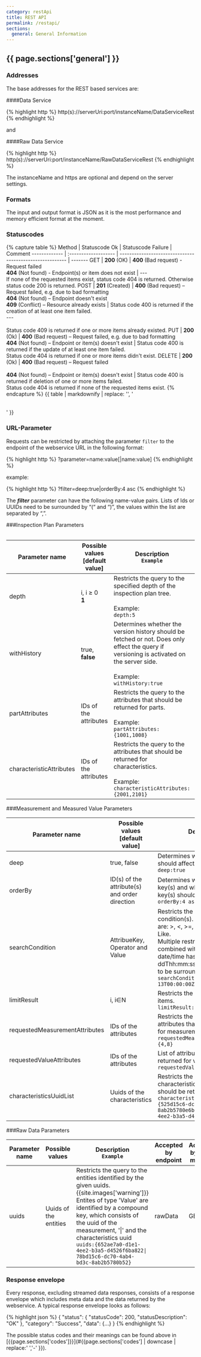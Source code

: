 ```yaml
---
category: restApi
title: REST API
permalink: /restapi/
sections:
  general: General Information
---
```


## {{ page.sections['general'] }}

### Addresses

The base addresses for the REST based services are:

####Data Service

{% highlight http %}
http(s)://serverUri:port/instanceName/DataServiceRest
{% endhighlight %}

and

####Raw Data Service

{% highlight http %}
http(s)://serverUri:port/instanceName/RawDataServiceRest
{% endhighlight %}

The instanceName and https are optional and depend on the server settings.

### Formats

The input and output format is JSON as it is the most performance and memory efficient format at the moment.

### Statuscodes

{% capture table %}
Method        | Statuscode Ok        | Statuscode Failure                                       | Comment
------------- | :------------------- | -------------------------------------------------------- | -------
GET           | **200** (OK)         | **400** (Bad request) - Request failed <br> **404** (Not found) - Endpoint(s) or item does not exist | --- <br> If none of the requested items exist, status code 404 is returned. Otherwise status code 200 is returned.
POST           | **201** (Created)    | **400** (Bad request) – Request failed, e.g. due to bad formatting <br> **404** (Not found) – Endpoint doesn't exist <br> **409** (Conflict) – Resource already exists | Status code 400 is returned if the creation of at least one item failed. <br> --- <br><br> Status code 409 is returned if one or more items already existed.
PUT          | **200** (Ok)         | **400** (Bad request) –  Request failed, e.g. due to bad formatting <br> **404** (Not found) – Endpoint or item(s) doesn't exist | Status code 400 is returned if the update of at least one item failed. <br> Status code 404 is returned if one or more items didn't exist.
DELETE        | **200** (Ok) | **400** (Bad request) – Request failed <br><br> **404** (Not found) – Endpoint or item(s) doesn't exist | Status code 400 is returned if deletion of one or more items failed. <br> Status code 404 is returned if none of the requested items exist.
{% endcapture %}
{{ table | markdownify | replace: '<table>', '<table class="table table-hover">' }}

### URL-Parameter

Requests can be restricted by attaching the parameter `filter` to the endpoint of the webservice URL in the following format:

{% highlight http %}
?parameter=name:value[|name:value] 
{% endhighlight %}

example: 

{% highlight http %}
?filter=deep:true|orderBy:4 asc
{% endhighlight %}

The _**filter**_ parameter can have the following name-value pairs. Lists of Ids or UUIDs need to be surrounded by “(“ and “)”, the values within the list are separated by “,”.

###Inspection Plan Parameters

Parameter name      | Possible values [**default value**] | Description  <br> ```Example``` | Accepted by endpoint | Accepted by HTTP methods
--------------------|-----------------|-------------|----------------------|--------------------------
depth               | i, i ≥ 0  <br>**1**  | Restricts the query to the specified depth of the inspection plan tree. <br><br>Example:<br>```depth:5``` | parts, characteristics | GET
withHistory         | true, **false**      | Determines whether the version history should be fetched or not. Does only effect the query if versioning is activated on the server side. <br><br>Example:<br>```withHistory:true``` | parts, characteristics | GET
partAttributes      | IDs of the attributes | Restricts the query to the attributes that should be returned for parts. <br><br>Example:<br>```partAttributes:{1001,1008}``` | parts | GET
characteristicAttributes | IDs of the attributes | Restricts the query to the attributes that should be returned for characteristics. <br><br>Example:<br>```characteristicAttributes:{2001,2101}``` | characteristics | GET

###Measurement and Measured Value Parameters

Parameter name      | Possible values [**default value**] | Description <br> ```Example```| Accepted by endpoint | Accepted by HTTP methods
--------------------|-----------------|-------------|----------------------|--------------------------
deep                | true, false     | Determines whether the query should affect all layers. <br> ```deep:true``` | measurements, values | GET
orderBy             | ID(s) of the attribute(s) and order direction | Determines which attribute key(s) and which direction the key(s) should be ordered by <br> ```orderBy:4 asc, 10 desc``` | measurements, values | GET
searchCondition     | AttribueKey, Operator and Value| Restricts the query to given condition(s). Possible operators are: >, <, >=, <=, =, <>, In, NotIn, Like. <br> Multiple restrictions are combined with '+', the format for date/time has to be “yyyy-mm-ddThh:mm:ssZ”. The values need to be surrounded by [ and ]. <br> ```searchCondition:4>[2012-11-13T00:00:00Z]``` | measurements, values | GET, DELETE
limitResult         | i, i∈N | Restricts the number of result items. <br> ```limitResult:100``` | measurements, values | GET
requestedMeasurementAttributes | IDs of the attributes | Restricts the query to the attributes that should be returned for measurements. <br> ```requestedMeasurementAttributes:{4,8}``` | measurements, values | GET
requestedValueAttributes | IDs of the attributes |List of attributes that should be returned for values. <br> ```requestedValueAttributes:{1,8}```| values | GET
characteristicsUuidList | Uuids of the characteristics | Restricts the query to the characteristics for which values should be returned or deleted. <br> ```characteristicsUuidList:{525d15c6-dc70-4ab4-bd3c-8ab2b5780e6b, 8faae7a0-d1e1-4ee2-b3a5-d4526f6ba822}``` | values | GET, DELETE

###Raw Data Parameters

Parameter name      | Possible values | Description <br> ```Example```| Accepted by endpoint | Accepted by HTTP methods
--------------------|-----------------|-------------|----------------------|--------------------------
uuids               | Uuids of the entities | Restricts the query to the entities identified by the given uuids. <br> {{site.images['warning']}} Entites of type 'Value' are identified by a compound key, which consists of the uuid of the measurement, '&#124;' and the characteristics uuid <br> <code>uuids:{652ae7a0-d1e1-4ee2-b3a5-d4526f6ba822&#124; 78bd15c6-dc70-4ab4-bd3c-8ab2b5780b52}</code>| rawData | GET

### Response envelope
Every response, excluding streamed data responses, consists of a response envelope which includes meta data and the data returned by the webservice. A typical response envelope looks as follows:

{% highlight json %}
{
   "status":
   {
       "statusCode": 200,
       "statusDescription": "OK"
   },
   "category": "Success",
   "data":
   {...}
}
{% endhighlight %}

The possible status codes and their meanings can be found above in [{{page.sections['codes']}}](#{{page.sections['codes'] | downcase | replace:' ','-' }}).
